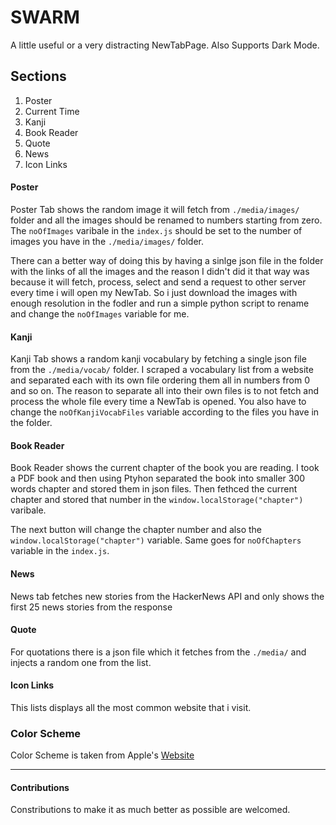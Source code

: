 # SWARM

A little useful or a very distracting NewTabPage.
Also Supports Dark Mode.

## Sections

1. Poster
2. Current Time
3. Kanji
4. Book Reader
5. Quote
6. News
7. Icon Links

#### Poster

Poster Tab shows the random image it will fetch from `./media/images/` folder and all the images should be renamed to numbers starting from zero. The `noOfImages` varibale in the `index.js` should be set to the number of images you have in the `./media/images/` folder.

There can a better way of doing this by having a sinlge json file in the folder with the links of all the images and the reason I didn't did it that way was because it will fetch, process, select and send a request to other server every time i will open my NewTab. So i just download the images with enough resolution in the fodler and run a simple python script to rename and change the `noOfImages` variable for me.

#### Kanji

Kanji Tab shows a random kanji vocabulary by fetching a single json file from the `./media/vocab/` folder. I scraped a vocabulary list from a website and separated each with its own file ordering them all in numbers from 0 and so on. The reason to separate all into their own files is to not fetch and process the whole file every time a NewTab is opened. You also have to change the `noOfKanjiVocabFiles` variable according to the files you have in the folder.

#### Book Reader

Book Reader shows the current chapter of the book you are reading. I took a PDF book and then using Ptyhon separated the book into smaller 300 words chapter and stored them in json files. Then fethced the current chapter and stored that number in the `window.localStorage("chapter")` varibale.

The next button will change the chapter number and also the `window.localStorage("chapter")` variable. Same goes for `noOfChapters` variable in the `index.js`.

#### News

News tab fetches new stories from the HackerNews API and only shows the first 25 news stories from the response

#### Quote

For quotations there is a json file which it fetches from the `./media/` and injects a random one from the list.

#### Icon Links

This lists displays all the most common website that i visit.

### Color Scheme

Color Scheme is taken from Apple's [Website](https://developer.apple.com/design/human-interface-guidelines/ios/visual-design/color/)

---

#### Contributions

Constributions to make it as much better as possible are welcomed.
